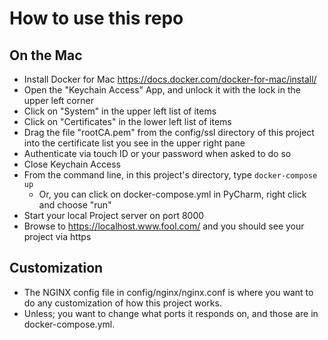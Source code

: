 How to use this repo
====================

On the Mac
----------

* Install Docker for Mac https://docs.docker.com/docker-for-mac/install/
* Open the "Keychain Access" App, and unlock it with the lock in the upper left corner
* Click on "System" in the upper left list of items
* Click on "Certificates" in the lower left list of items
* Drag the file "rootCA.pem" from the config/ssl directory of this project into the certificate list you see in the upper right pane
* Authenticate via touch ID or your password when asked to do so
* Close Keychain Access
* From the command line, in this project's directory, type `docker-compose up`
    * Or, you can click on docker-compose.yml in PyCharm, right click and choose "run"
* Start your local Project server on port 8000
* Browse to https://localhost.www.fool.com/ and you should see your project via https


Customization
--------------

* The NGINX config file in config/nginx/nginx.conf is where you want to do any customization of how this project works.
* Unless; you want to change what ports it responds on, and those are in docker-compose.yml.